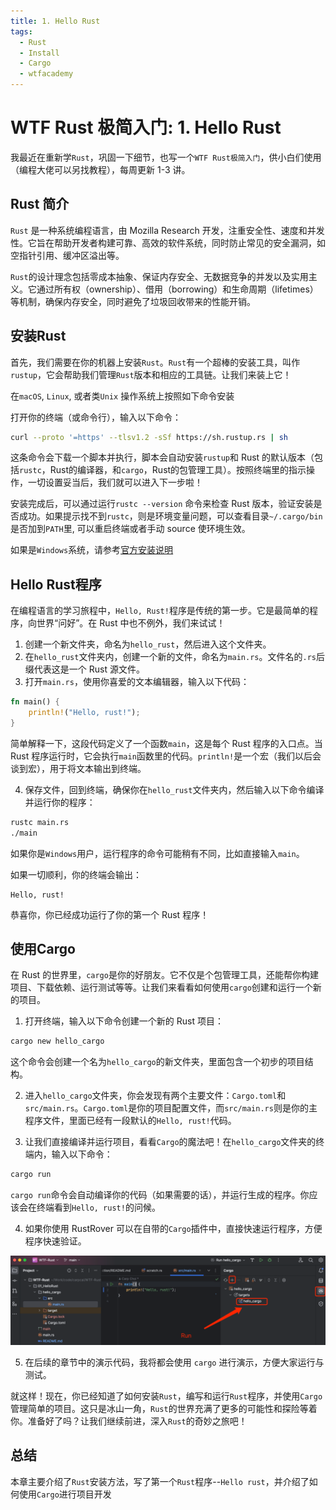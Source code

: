 ```yaml
---
title: 1. Hello Rust
tags:
  - Rust
  - Install
  - Cargo
  - wtfacademy
---
```


# WTF Rust 极简入门: 1. Hello Rust

我最近在重新学`Rust`，巩固一下细节，也写一个`WTF Rust极简入门`，供小白们使用（编程大佬可以另找教程），每周更新 1-3 讲。

## Rust 简介

`Rust` 是一种系统编程语言，由 Mozilla Research 开发，注重安全性、速度和并发性。它旨在帮助开发者构建可靠、高效的软件系统，同时防止常见的安全漏洞，如空指针引用、缓冲区溢出等。

`Rust`的设计理念包括零成本抽象、保证内存安全、无数据竞争的并发以及实用主义。它通过所有权（ownership）、借用（borrowing）和生命周期（lifetimes）等机制，确保内存安全，同时避免了垃圾回收带来的性能开销。

## 安装Rust

首先，我们需要在你的机器上安装`Rust`。`Rust`有一个超棒的安装工具，叫作`rustup`，它会帮助我们管理`Rust`版本和相应的工具链。让我们来装上它！

在`macOS`, `Linux`, 或者类`Unix` 操作系统上按照如下命令安装

打开你的终端（或命令行），输入以下命令：

```bash
curl --proto '=https' --tlsv1.2 -sSf https://sh.rustup.rs | sh
```

这条命令会下载一个脚本并执行，脚本会自动安装`rustup`和 Rust 的默认版本（包括`rustc`，Rust的编译器，和`cargo`，Rust的包管理工具）。按照终端里的指示操作，一切设置妥当后，我们就可以进入下一步啦！

安装完成后，可以通过运行`rustc --version` 命令来检查 Rust 版本，验证安装是否成功。如果提示找不到`rustc`，则是环境变量问题，可以查看目录`~/.cargo/bin` 是否加到`PATH`里, 可以重启终端或者手动 source 使环境生效。

如果是`Windows`系统，请参考[官方安装说明](https://forge.rust-lang.org/infra/other-installation-methods.html)

## Hello Rust程序

在编程语言的学习旅程中，`Hello, Rust!`程序是传统的第一步。它是最简单的程序，向世界“问好”。在 Rust 中也不例外，我们来试试！

1. 创建一个新文件夹，命名为`hello_rust`，然后进入这个文件夹。
2. 在`hello_rust`文件夹内，创建一个新的文件，命名为`main.rs`。文件名的`.rs`后缀代表这是一个 Rust 源文件。
3. 打开`main.rs`，使用你喜爱的文本编辑器，输入以下代码：

```rust
fn main() {
    println!("Hello, rust!");
}
```

简单解释一下，这段代码定义了一个函数`main`，这是每个 Rust 程序的入口点。当 Rust 程序运行时，它会执行`main`函数里的代码。`println!`是一个宏（我们以后会谈到宏），用于将文本输出到终端。

4. 保存文件，回到终端，确保你在`hello_rust`文件夹内，然后输入以下命令编译并运行你的程序：

```bash
rustc main.rs
./main
```

如果你是`Windows`用户，运行程序的命令可能稍有不同，比如直接输入`main`。

如果一切顺利，你的终端会输出：

```
Hello, rust!
```

恭喜你，你已经成功运行了你的第一个 Rust 程序！

## 使用Cargo

在 Rust 的世界里，`cargo`是你的好朋友。它不仅是个包管理工具，还能帮你构建项目、下载依赖、运行测试等等。让我们来看看如何使用`cargo`创建和运行一个新的项目。

1. 打开终端，输入以下命令创建一个新的 Rust 项目：

```bash
cargo new hello_cargo
```

这个命令会创建一个名为`hello_cargo`的新文件夹，里面包含一个初步的项目结构。

2. 进入`hello_cargo`文件夹，你会发现有两个主要文件：`Cargo.toml`和`src/main.rs`。`Cargo.toml`是你的项目配置文件，而`src/main.rs`则是你的主程序文件，里面已经有一段默认的`Hello, rust!`代码。

3. 让我们直接编译并运行项目，看看`Cargo`的魔法吧！在`hello_cargo`文件夹的终端内，输入以下命令：

```bash
cargo run
```

`cargo run`命令会自动编译你的代码（如果需要的话），并运行生成的程序。你应该会在终端看到`Hello, rust!`的问候。

4. 如果你使用 RustRover 可以在自带的`Cargo`插件中，直接快速运行程序，方便程序快速验证。

![img.png](imgs/img.png)

5. 在后续的章节中的演示代码，我将都会使用 `cargo` 进行演示，方便大家运行与测试。

就这样！现在，你已经知道了如何安装`Rust`，编写和运行`Rust`程序，并使用`Cargo`管理简单的项目。这只是冰山一角，`Rust`的世界充满了更多的可能性和探险等着你。准备好了吗？让我们继续前进，深入`Rust`的奇妙之旅吧！

## 总结

本章主要介绍了`Rust`安装方法，写了第一个`Rust`程序--`Hello rust`，并介绍了如何使用`Cargo`进行项目开发
